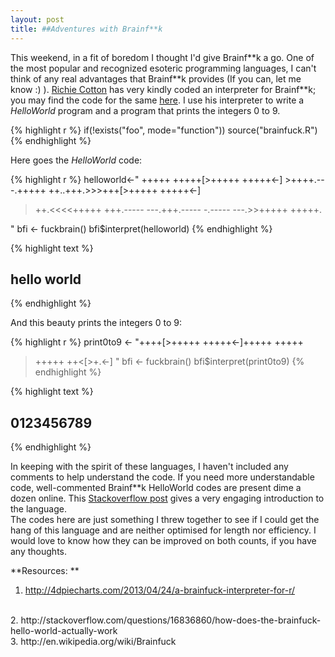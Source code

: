 ```yaml
---
layout: post
title: ##Adventures with Brainf**k
---
```



This weekend, in a fit of boredom I thought I'd give Brainf\*\*k a go. One of the most popular and recognized esoteric programming languages, I can't think of any real advantages that Brainf\*\*k provides (If you can, let me know :) ). [Richie Cotton](http://4dpiecharts.com/2013/04/24/a-brainfuck-interpreter-for-r/) has very kindly coded an interpreter for Brainf\*\*k; you may find the code for the same [here](https://bitbucket.org/richierocks/brainfuck). I use his interpreter to write a *HelloWorld* program and a program that prints the integers 0 to 9. 




{% highlight r %}
if(!exists("foo", mode="function")) source("brainfuck.R")
{% endhighlight %}

Here goes the *HelloWorld* code:

{% highlight r %}
helloworld<-"
+++++ +++++[>+++++ +++++<-] >++++.---.+++++ ++..+++.>>>+++[>+++++ +++++<-]
>++.<<<<+++++ +++.----- ---.+++.----- -.----- ---.>>+++++ +++++.

"
bfi <- fuckbrain()
bfi$interpret(helloworld)
{% endhighlight %}



{% highlight text %}
## hello world
{% endhighlight %}

And this beauty prints the integers 0 to 9:

{% highlight r %}
print0to9 <- "++++[>+++++ +++++<-]+++++ +++++
>+++++ ++<[>+.<-]
"
bfi <- fuckbrain()
bfi$interpret(print0to9)
{% endhighlight %}



{% highlight text %}
## 0123456789
{% endhighlight %}

In keeping with the spirit of these languages, I haven't included any comments to help understand the code. If you need more understandable code, well-commented Brainf\*\*k HelloWorld codes are present dime a dozen online. This [Stackoverflow post](http://stackoverflow.com/questions/16836860/how-does-the-brainfuck-hello-world-actually-work) gives a very engaging introduction to the language. 
<br>
The codes here are just something I threw together to see if I could get the hang of this language and are neither optimised for length nor efficiency. I would love to know how they can be improved on both counts, if you have any thoughts. 

**Resources: **
<br>
1. http://4dpiecharts.com/2013/04/24/a-brainfuck-interpreter-for-r/
<br>
2. http://stackoverflow.com/questions/16836860/how-does-the-brainfuck-hello-world-actually-work
<br>
3. http://en.wikipedia.org/wiki/Brainfuck

